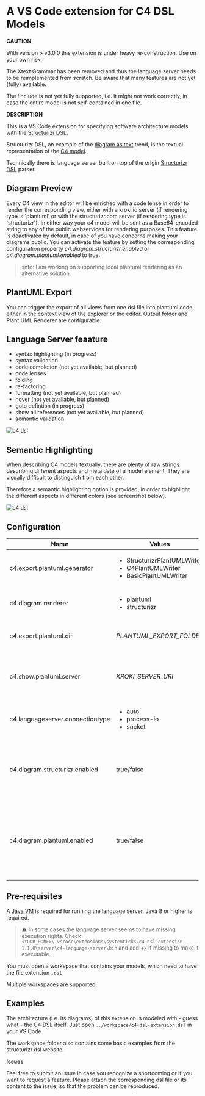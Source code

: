 # A VS Code extension for C4 DSL Models

**CAUTION**

With version > v3.0.0 this extension is under heavy re-construction.
Use on your own risk.

The Xtext Grammar has been removed and thus the language server needs to be reimplemented from scratch. 
Be aware that many features are not yet (fully) available.

The !include is not yet fully supported, i.e. it might not work correctly, in case the entire model is not self-contained in one file.

**DESCRIPTION**

This is a VS Code extension for specifying software architecture models with the [Structurizr DSL](https://github.com/structurizr/dsl).

Structurizr DSL, an example of the [diagram as text](https://structurizr.com/help/text) trend, is the textual representation of the [C4 model](https://c4model.com/).

Technically there is language server built on top of the origin [Structurizr DSL](https://github.com/structurizr/dsl) parser.

## Diagram Preview

Every C4 view in the editor will be enriched with a code lense in order to render the corresponding view, either with a kroki.io server (if rendering type is 'plantuml' or with the structurizr.com  server (if rendering type is 'structurizr'). In either way your c4 model will be sent as a Base64-encoded string to any of the public webservices for rendering purposes. This feature is deactivated by default, in case of you have concerns making your diagrams public.
You can activate the feature by setting the corresponding configuration property *c4.diagram.structurizr.enabled* or *c4.diagram.plantuml.enabled* to true.

> :info: I am working on supporting local plantuml rendering as an alternative solution.

## PlantUML Export

You can trigger the export of all views from one dsl file into plantuml code, either in the context view of the explorer or the editor.
Output folder and Plant UML Renderer are configurable.

## Language Server feaature

* syntax highlighting (in progress)
* syntax validation
* code completion (not yet available, but planned)
* code lenses
* folding
* re-factoring
* formatting (not yet available, but planned)
* hover (not yet available, but planned)
* goto defintion (in progress)
* show all references (not yet available, but planned)
* semantic validation

![c4 dsl](https://gitlab.com/systemticks/c4-grammar/-/raw/master/extension/images/c4dsl-screenshot-1.png)

## Semantic Highlighting

When describing C4 models textually, there are plenty of raw strings describing different aspects and meta data of a model element. They are visually difficult to distinguish from each other.

Therefore a semantic highlighting option is provided, in order to highlight the different aspects in different colors (see screenshot below).

![c4 dsl](https://gitlab.com/systemticks/c4-grammar/-/raw/master/extension/images/c4dsl-semantic-highlighting.png)

## Configuration

|Name | Values | Default  | Description|
--- | --- | --- | ---
|c4.export.plantuml.generator|<ul><li>StructurizrPlantUMLWriter</li><li>C4PlantUMLWriter</li><li>BasicPlantUMLWriter</li></ul>|StructurizrPlantUMLWriter|The flavor of the generated Plant UML
|c4.diagram.renderer|<ul><li>plantuml</li><li>structurizr</li></ul>|plantuml|Detmerines which inline renderer (at the code lenses) is used for displaying views
|c4.export.plantuml.dir|<i>PLANTUML_EXPORT_FOLDER</i>|./export|The folder for the exported plantuml files. Can be relative or absolute
|c4.show.plantuml.server|<i>KROKI_SERVER_URI</i>|https://kroki.io|The server where the kroki diagram rendering service is hosted. Is used when 'plantuml' is selected as renderer (see c4.diagram.renderer)
|c4.languageserver.connectiontype|<ul><li>auto</li><li>process-io</li><li>socket</li></ul>|auto|Determines how language client and language server are connected
|c4.diagram.structurizr.enabled|true/false|false|If enabled you agree that the workspace of your c4 model will be sent as a Bae64 encoded string to https://structurizr.com for rendering purposes. Do not enable, if you have concerns
|c4.diagram.plantuml.enabled|true/false|false|If enabled you agree that the view of your c4 model will be sent as a Base64 encoded PlantUML string to the server specified in 'c4.show.plantuml.server' for rendering purposes. Do not enable, if you have concerns.

## Pre-requisites

A [Java VM](http://java.com/en/download/) is required for running the language server. Java 8 or higher is required.

> :warning: In some cases the language server seems to have missing execution rights. Check `<YOUR_HOME>\.vscode\extensions\systemticks.c4-dsl-extension-1.1.0\server\c4-language-server\bin` and add +x if missing to make it executable.

You must open a workspace that contains your models, which need to have the file extension `.dsl` 

Multiple workspaces are supported.

## Examples

The architecture (i.e. its diagrams) of this extension is modeled with - guess what - the C4 DSL itself.
Just open `../workspace/c4-dsl-extension.dsl` in your VS Code.

The workspace folder also contains some basic examples from the structurizr dsl website.

**Issues**

Feel free to submit an issue in case you recognize a shortcoming or if you want to request a feature.
Please attach the corresponding dsl file or its content to the issue, so that the problem can be reproduced.